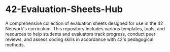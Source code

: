 # 42-Evaluation-Sheets-Hub
A comprehensive collection of evaluation sheets designed for use in the 42 Network's curriculum. This repository includes various templates, tools, and resources to help students and evaluators track progress, conduct peer reviews, and assess coding skills in accordance with 42's pedagogical methods.
